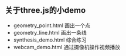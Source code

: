 ## 关于three.js的小demo

- geometry_point.html 画出一个点
- geometry_line.html 画出一条线
- synthesis_demo.html 综合练习
- webcam_demo.html  通过摄像机操作视频播放